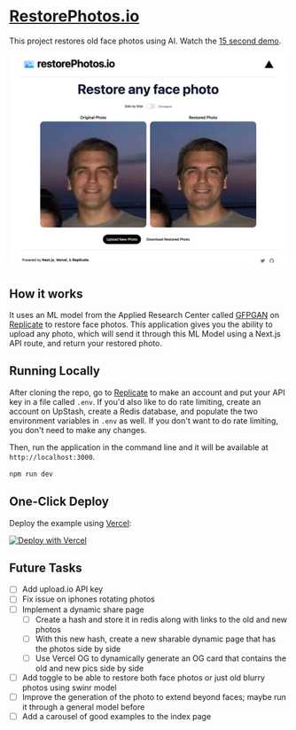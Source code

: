 # [RestorePhotos.io](https://restorephotos.io/)

This project restores old face photos using AI. Watch the [15 second demo](https://twitter.com/nutlope/status/1612488923716136962).

[![Face Photo Restorer](./public/screenshot.png)](https://restorephotos.io/)

## How it works

It uses an ML model from the Applied Research Center called [GFPGAN](https://github.com/TencentARC/GFPGAN) on [Replicate](https://replicate.com/) to restore face photos. This application gives you the ability to upload any photo, which will send it through this ML Model using a Next.js API route, and return your restored photo.

## Running Locally

After cloning the repo, go to [Replicate](https://replicate.com/) to make an account and put your API key in a file called `.env`. If you'd also like to do rate limiting, create an account on UpStash, create a Redis database, and populate the two environment variables in `.env` as well. If you don't want to do rate limiting, you don't need to make any changes.

Then, run the application in the command line and it will be available at `http://localhost:3000`.

```bash
npm run dev
```

## One-Click Deploy

Deploy the example using [Vercel](https://vercel.com?utm_source=github&utm_medium=readme&utm_campaign=vercel-examples):

[![Deploy with Vercel](https://vercel.com/button)](https://vercel.com/new/clone?repository-url=https://github.com/Nutlope/restorePhotos&env=REPLICATE_API_KEY&project-name=face-photo-restorer&repo-name=restore-photos)

## Future Tasks

- [ ] Add upload.io API key
- [ ] Fix issue on iphones rotating photos
- [ ] Implement a dynamic share page
  - [ ] Create a hash and store it in redis along with links to the old and new photos
  - [ ] With this new hash, create a new sharable dynamic page that has the photos side by side
  - [ ] Use Vercel OG to dynamically generate an OG card that contains the old and new pics side by side
- [ ] Add toggle to be able to restore both face photos or just old blurry photos using swinr model
- [ ] Improve the generation of the photo to extend beyond faces; maybe run it through a general model before
- [ ] Add a carousel of good examples to the index page
